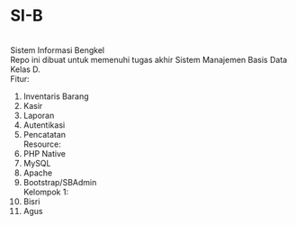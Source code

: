 # SI-B
<br>Sistem Informasi Bengkel 
<br>Repo ini dibuat untuk memenuhi tugas akhir Sistem Manajemen Basis Data Kelas D.
<br>Fitur:
1. Inventaris Barang
2. Kasir
3. Laporan
4. Autentikasi
5. Pencatatan
<br>Resource:
1. PHP Native
2. MySQL
3. Apache
4. Bootstrap/SBAdmin
<br>Kelompok 1:
1. Bisri
2. Agus
